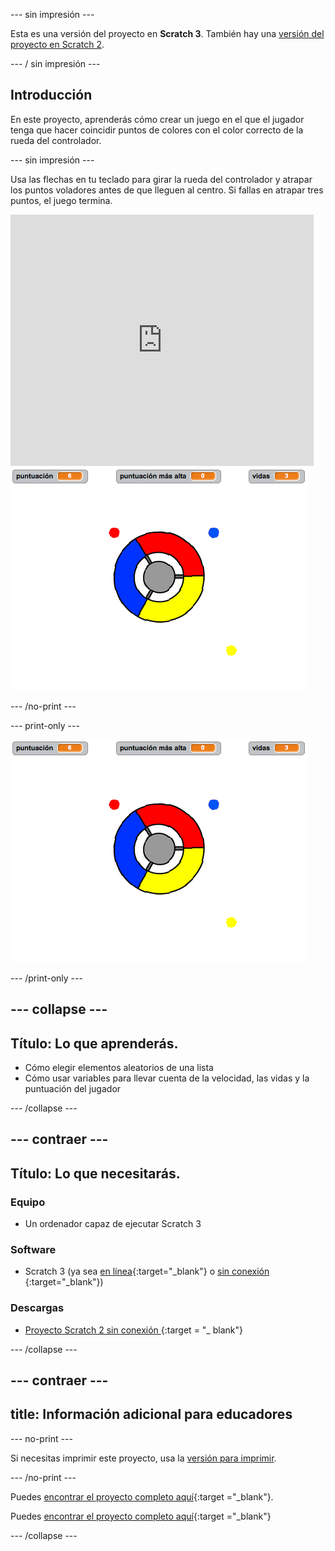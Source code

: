 \--- sin impresión \---

Esta es una versión del proyecto en **Scratch 3**. También hay una [versión del proyecto en Scratch 2](https://projects.raspberrypi.org/en/projects/catch-the-dots-scratch2).

\--- / sin impresión \---

## Introducción

En este proyecto, aprenderás cómo crear un juego en el que el jugador tenga que hacer coincidir puntos de colores con el color correcto de la rueda del controlador.

\--- sin impresión \---

Usa las flechas en tu teclado para girar la rueda del controlador y atrapar los puntos voladores antes de que lleguen al centro. Si fallas en atrapar tres puntos, el juego termina.

<div class="scratch-preview">
  <iframe allowtransparency="true" width="485" height="402" src="https://scratch.mit.edu/projects/embed/252923761/?autostart=false" frameborder="0" scrolling="no"></iframe>
  <img src="images/dots-final.png">
</div>

\--- /no-print \---

\--- print-only \---

![Captura de pantalla de puntos](images/dots-final.png)

\--- /print-only \---

## \--- collapse \---

## Título: Lo que aprenderás.

+ Cómo elegir elementos aleatorios de una lista
+ Cómo usar variables para llevar cuenta de la velocidad, las vidas y la puntuación del jugador

\--- /collapse \---

## \--- contraer \---

## Título: Lo que necesitarás.

### Equipo

+ Un ordenador capaz de ejecutar Scratch 3

### Software

+ Scratch 3 (ya sea [en línea](http://rpf.io/scratchon){:target="_blank"} o [sin conexión](http://rpf.io/scratchoff) {:target="_blank"})

### Descargas

+ [ Proyecto Scratch 2 sin conexión ](http://rpf.io/p/en/catch-the-dots-go) {:target = "_ blank"}

\--- /collapse \---

## \--- contraer \---

## title: Información adicional para educadores

\--- no-print \---

Si necesitas imprimir este proyecto, usa la [versión para imprimir](https://projects.raspberrypi.org/en/projects/catch-the-dots/print).

\--- /no-print \---

Puedes [encontrar el proyecto completo aquí](http://rpf.io/p/en/catch-the-dots-get){:target ="_blank"}.

Puedes [encontrar el proyecto completo aquí](https://scratch.mit.edu/projects/252923761/#editor){:target ="_blank"}

\--- /collapse \---
